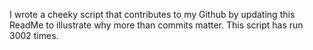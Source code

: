 I wrote a cheeky script that contributes to my Github by updating this ReadMe to illustrate why more than commits matter. This script has run 3002 times.